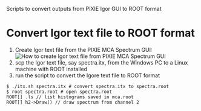 Scripts to convert outputs from PIXIE Igor GUI to ROOT format

# Convert Igor text file to ROOT format

1. Create Igor text file from the PIXIE MCA Spectrum GUI:
![How to create Igor text file from PIXIE MCA Spectrum GUI](https://dl.dropboxusercontent.com/u/19851056/0/PIXIE-MCA-Spectrum-save-as-Igor-text.png)
2. scp the Igor text file, say spectra.itx, from the Windows PC to a Linux machine with ROOT installed
3. run the script to convert the Igore text file to ROOT format
```
$ ./itx.sh spectra.itx # convert spectra.itx to spectra.root
$ root spectra.root # open spectra.root
ROOT[] .ls // list histograms saved in mca.root
ROOT[] h2->Draw() // draw spectrum from channel 2
```
